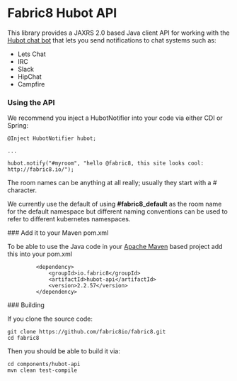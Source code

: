 Fabric8 Hubot API
=================

This library provides a JAXRS 2.0 based Java client API for working with the <a href="http://hubot.github.com/">Hubot chat bot</a> that lets you send notifications to chat systems such as:

* Lets Chat
* IRC
* Slack
* HipChat
* Campfire

### Using the API

We recommend you inject a HubotNotifier into your code via either CDI or Spring:

    @Inject HubotNotifier hubot;
    
    ...
    
    hubot.notify("#myroom", "hello @fabric8, this site looks cool: http://fabric8.io/");

The room names can be anything at all really; usually they start with a \# character.

We currently use the default of using **\#fabric8_default** as the room name for the default namespace but different naming conventions can be used to refer to different kubernetes namespaces.


### Add it to your Maven pom.xml

To be able to use the Java code in your [Apache Maven](http://maven.apache.org/) based project add this into your pom.xml

             <dependency>
                 <groupId>io.fabric8</groupId>
                 <artifactId>hubot-api</artifactId>
                 <version>2.2.57</version>
             </dependency>

### Building

If you clone the source code:

    git clone https://github.com/fabric8io/fabric8.git
    cd fabric8

Then you should be able to build it via:

    cd components/hubot-api
    mvn clean test-compile
